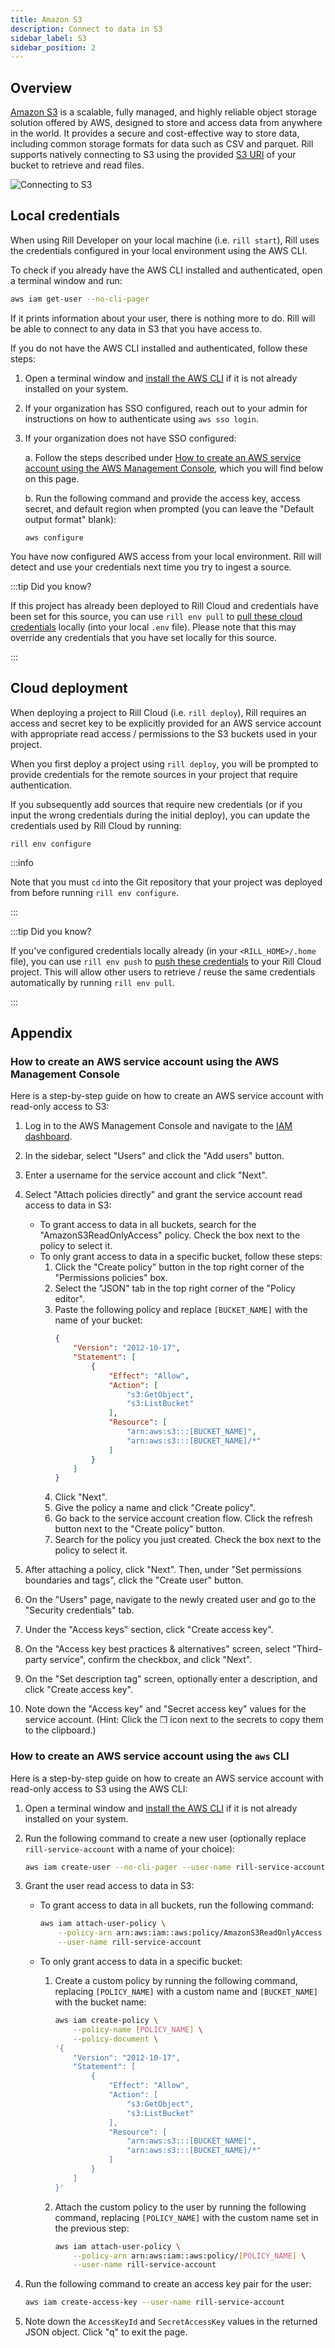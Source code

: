 ```yaml
---
title: Amazon S3
description: Connect to data in S3
sidebar_label: S3
sidebar_position: 2
---
```


<!-- WARNING: There are links to this page in source code. If you move it, find and replace the links and consider adding a redirect in docusaurus.config.js. -->

## Overview
[Amazon S3](https://docs.aws.amazon.com/AmazonS3/latest/userguide/Welcome.html) is a scalable, fully managed, and highly reliable object storage solution offered by AWS, designed to store and access data from anywhere in the world. It provides a secure and cost-effective way to store data, including common storage formats for data such as CSV and parquet. Rill supports natively connecting to S3 using the provided [S3 URI](https://repost.aws/questions/QUFXlwQxxJQQyg9PMn2b6nTg/what-is-s3-uri-in-simple-storage-service) of your bucket to retrieve and read files.

![Connecting to S3](/img/reference/connectors/s3/s3.png)

## Local credentials

When using Rill Developer on your local machine (i.e. `rill start`), Rill uses the credentials configured in your local environment using the AWS CLI. 

To check if you already have the AWS CLI installed and authenticated, open a terminal window and run:
```bash
aws iam get-user --no-cli-pager
```
If it prints information about your user, there is nothing more to do. Rill will be able to connect to any data in S3 that you have access to.

If you do not have the AWS CLI installed and authenticated, follow these steps:

1. Open a terminal window and [install the AWS CLI](https://docs.aws.amazon.com/cli/latest/userguide/getting-started-install.html) if it is not already installed on your system.

2. If your organization has SSO configured, reach out to your admin for instructions on how to authenticate using `aws sso login`.

3. If your organization does not have SSO configured:

    a. Follow the steps described under [How to create an AWS service account using the AWS Management Console](#how-to-create-an-aws-service-account-using-the-aws-management-console), which you will find below on this page.

    b. Run the following command and provide the access key, access secret, and default region when prompted (you can leave the "Default output format" blank):
    ```
    aws configure
    ```

You have now configured AWS access from your local environment. Rill will detect and use your credentials next time you try to ingest a source.

:::tip Did you know?

If this project has already been deployed to Rill Cloud and credentials have been set for this source, you can use `rill env pull` to [pull these cloud credentials](../../build/credentials/credentials.md#rill-env-pull) locally (into your local `.env` file). Please note that this may override any credentials that you have set locally for this source.

:::

## Cloud deployment

When deploying a project to Rill Cloud (i.e. `rill deploy`), Rill requires an access and secret key to be explicitly provided for an AWS service account with appropriate read access / permissions to the S3 buckets used in your project. 

When you first deploy a project using `rill deploy`, you will be prompted to provide credentials for the remote sources in your project that require authentication.

If you subsequently add sources that require new credentials (or if you input the wrong credentials during the initial deploy), you can update the credentials used by Rill Cloud by running:
```
rill env configure
```

:::info

Note that you must `cd` into the Git repository that your project was deployed from before running `rill env configure`.

:::

:::tip Did you know?

If you've configured credentials locally already (in your `<RILL_HOME>/.home` file), you can use `rill env push` to [push these credentials](../../build/credentials/credentials.md#rill-env-push) to your Rill Cloud project. This will allow other users to retrieve / reuse the same credentials automatically by running `rill env pull`.

:::


## Appendix

### How to create an AWS service account using the AWS Management Console

Here is a step-by-step guide on how to create an AWS service account with read-only access to S3:

1. Log in to the AWS Management Console and navigate to the [IAM dashboard](https://console.aws.amazon.com/iam).

2. In the sidebar, select "Users" and click the "Add users" button.

3. Enter a username for the service account and click "Next".

4. Select "Attach policies directly" and grant the service account read access to data in S3:
    - To grant access to data in all buckets, search for the "AmazonS3ReadOnlyAccess" policy. Check the box next to the policy to select it.
    - To only grant access to data in a specific bucket, follow these steps:
        1. Click the "Create policy" button in the top right corner of the "Permissions policies" box.
        2. Select the "JSON" tab in the top right corner of the "Policy editor".
        3. Paste the following policy and replace `[BUCKET_NAME]` with the name of your bucket:
            ```json
            {
                "Version": "2012-10-17",
                "Statement": [
                    {
                        "Effect": "Allow",
                        "Action": [
                            "s3:GetObject",
                            "s3:ListBucket"
                        ],
                        "Resource": [
                            "arn:aws:s3:::[BUCKET_NAME]",
                            "arn:aws:s3:::[BUCKET_NAME]/*"
                        ]
                    }
                ]
            }
            ```
        4. Click "Next".
        5. Give the policy a name and click "Create policy".
        6. Go back to the service account creation flow. Click the refresh button next to the "Create policy" button.
        7. Search for the policy you just created. Check the box next to the policy to select it.

5. After attaching a policy, click "Next". Then, under "Set permissions boundaries and tags", click the "Create user" button.

6. On the "Users" page, navigate to the newly created user and go to the "Security credentials" tab.

7. Under the "Access keys" section, click "Create access key".

8. On the "Access key best practices & alternatives" screen, select "Third-party service", confirm the checkbox, and click "Next".

9. On the "Set description tag" screen, optionally enter a description, and click "Create access key".

10. Note down the "Access key" and "Secret access key" values for the service account. (Hint: Click the ❐ icon next to the secrets to copy them to the clipboard.)

### How to create an AWS service account using the `aws` CLI

Here is a step-by-step guide on how to create an AWS service account with read-only access to S3 using the AWS CLI:

1. Open a terminal window and [install the AWS CLI](https://docs.aws.amazon.com/cli/latest/userguide/getting-started-install.html) if it is not already installed on your system.

2. Run the following command to create a new user (optionally replace `rill-service-account` with a name of your choice):
    ```bash
    aws iam create-user --no-cli-pager --user-name rill-service-account
    ```

3. Grant the user read access to data in S3:
    - To grant access to data in all buckets, run the following command:
        ```bash
        aws iam attach-user-policy \
            --policy-arn arn:aws:iam::aws:policy/AmazonS3ReadOnlyAccess \
            --user-name rill-service-account
        ```
    
    - To only grant access to data in a specific bucket:
        1. Create a custom policy by running the following command, replacing `[POLICY_NAME]` with a custom name and `[BUCKET_NAME]` with the bucket name:
            ```bash
            aws iam create-policy \
                --policy-name [POLICY_NAME] \
                --policy-document \
            '{
                "Version": "2012-10-17",
                "Statement": [
                    {
                        "Effect": "Allow",
                        "Action": [
                            "s3:GetObject",
                            "s3:ListBucket"
                        ],
                        "Resource": [
                            "arn:aws:s3:::[BUCKET_NAME]",
                            "arn:aws:s3:::[BUCKET_NAME]/*"
                        ]
                    }
                ]
            }'
            ```
        
        2. Attach the custom policy to the user by running the following command, replacing `[POLICY_NAME]` with the custom name set in the previous step:    
            ```bash
            aws iam attach-user-policy \
                --policy-arn arn:aws:iam::aws:policy/[POLICY_NAME] \
                --user-name rill-service-account
            ```

4. Run the following command to create an access key pair for the user:
    ```bash
    aws iam create-access-key --user-name rill-service-account
    ```

5. Note down the `AccessKeyId` and `SecretAccessKey` values in the returned JSON object. Click "q" to exit the page.
